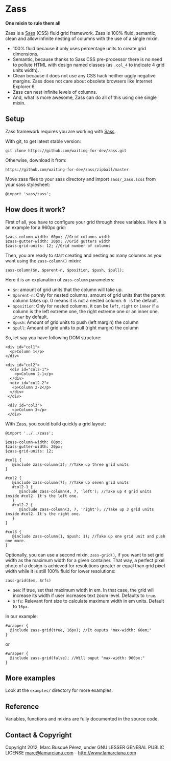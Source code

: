 # Zass

**One mixin to rule them all**

Zass is a [Sass](http://sass-lang.com/ "Sass homepage") (CSS) fluid grid framework. Zass is 100% fluid, semantic, clean and allow infinite nesting of columns with the use of a single mixin.

* 100% fluid because it only uses percentage units to create grid dimensions.
* Semantic, because thanks to Sass CSS pre-processor there is no need to pollute HTML with design named classes (as `.col_4` to indicate 4 grid units width).
* Clean because it does not use any CSS hack neither uggly negative margins. Zass does not care about obsolete browsers like Internet Explorer 6.
* Zass can nest infinite levels of columns.
* And, what is more awesome, Zass can do all of this using one single mixin.

## Setup
Zass framework requires you are working with [Sass](http://sass-lang.com/ "Sass homepage").

With git, to get latest stable version:

    git clone https://github.com/waiting-for-dev/zass.git

Otherwise, download it from:

    https://github.com/waiting-for-dev/zass/zipball/master

Move zass files to your sass directory and import `sass/_zass.scss` from your sass stylesheet:

    @import 'sass/zass';

## How does it work?
First of all, you have to configure your grid through three variables. Here it is an example for a 960px grid:

    $zass-column-width: 60px; //Grid columns width
    $zass-gutter-width: 20px; //Grid gutters width
    $zass-grid-units: 12; //Grid number of columns

Then, you are ready to start creating and nesting as many columns as you want using the `zass-column()` mixin:

    zass-column($n, $parent-n, $position, $push, $pull);

Here it is an explanation of `zass-column` parameters:

* `$n`: amount of grid units that the column will take up.
* `$parent-n`: Only for nested columns, amount of grid units that the parent column takes up. 0 means it is not a nested column. `0 ` is the default.
* `$position`: Only for nested columns, it can be `left`, `right` or `inner` if a column is the left extreme one, the right extreme one or an inner one. `inner` by default.
* `$push`: Amount of grid units to push (left margin) the column
* `$pull`: Amount of grid units to pull (right margin) the column

So, let say you have following DOM structure:

    <div id="col1">
      <p>Column 1</p>
    </div>

    <div id="col2">
      <div id="col2-1">
        <p>Column 2-1</p>
      </div>
      <div id="col2-2">
       <p>Column 2-2</p>
      </div>
     </div>

     <div id="col3">
       <p>Column 3</p>
     </div>

With Zass, you could build quickly a grid layout:

    @import '../../zass';

    $zass-column-width: 60px;
    $zass-gutter-width: 20px;
    $zass-grid-units: 12;

    #col1 {
       @include zass-column(3); //Take up three grid units
    }

    #col2 {
       @include zass-column(7); //Take up seven grid units
       #col2-1 {
          @include zass-column(4, 7, 'left'); //Take up 4 grid units inside #col2. It's the left one.
       }
       #col2-2 {
          @include zass-column(3, 7, 'right'); //Take up 3 grid units inside #col2. It's the right one.
       }
    }

    #col3 {
       @include zass-column(1, $push: 1); //Take up one grid unit and push one more.
    }

Optionally, you can use a second mixin, `zass-grid()`, if you want to set grid width as the maximum width for a given container. That way, a perfect pixel photo of a design is achieved for resolutions greater or equal than grid pixel width while it is still 100% fluid for lower resolutions:

    zass-grid($em, $rfs)

* `$em`: If true, set that maximum width in em. In that case, the grid will increase its width if user increases text zoom level. Defaults to `true`.
* `$rfs`: Relevant font size to calculate maximum width in em units. Default to `16px`.

In our example:

    #wrapper {
      @include zass-grid(true, 16px); //It ouputs "max-width: 60em;" 
    }

or

    #wrapper {
      @include zass-grid(false); //Will ouput "max-width: 960px;"
    }

## More examples

Look at the `examples/` directory for more examples.

## Reference

Variables, functions and mixins are fully documented in the source code.

## Contact & Copyright

Copyright 2012, Marc Busqué Pérez, under GNU LESSER GENERAL PUBLIC LICENSE
marc@lamarciana.com - http://www.lamarciana.com
